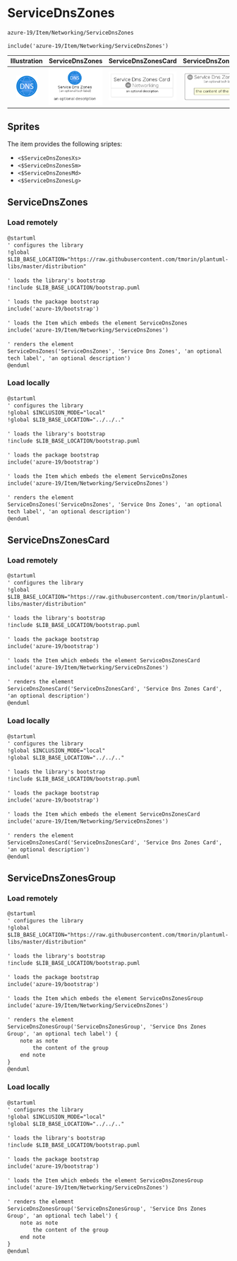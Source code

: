 # ServiceDnsZones


```text
azure-19/Item/Networking/ServiceDnsZones
```

```text
include('azure-19/Item/Networking/ServiceDnsZones')
```



| Illustration | ServiceDnsZones | ServiceDnsZonesCard | ServiceDnsZonesGroup |
| :---: | :---: | :---: | :---: |
| ![illustration for Illustration](../../../azure-19/Item/Networking/ServiceDnsZones.png) | ![illustration for ServiceDnsZones](../../../azure-19/Item/Networking/ServiceDnsZones.Local.png) | ![illustration for ServiceDnsZonesCard](../../../azure-19/Item/Networking/ServiceDnsZonesCard.Local.png) | ![illustration for ServiceDnsZonesGroup](../../../azure-19/Item/Networking/ServiceDnsZonesGroup.Local.png) |



## Sprites
The item provides the following sriptes:

- `<$ServiceDnsZonesXs>`
- `<$ServiceDnsZonesSm>`
- `<$ServiceDnsZonesMd>`
- `<$ServiceDnsZonesLg>`





## ServiceDnsZones

### Load remotely
```plantuml
@startuml
' configures the library
!global $LIB_BASE_LOCATION="https://raw.githubusercontent.com/tmorin/plantuml-libs/master/distribution"

' loads the library's bootstrap
!include $LIB_BASE_LOCATION/bootstrap.puml

' loads the package bootstrap
include('azure-19/bootstrap')

' loads the Item which embeds the element ServiceDnsZones
include('azure-19/Item/Networking/ServiceDnsZones')

' renders the element
ServiceDnsZones('ServiceDnsZones', 'Service Dns Zones', 'an optional tech label', 'an optional description')
@enduml
```

### Load locally
```plantuml
@startuml
' configures the library
!global $INCLUSION_MODE="local"
!global $LIB_BASE_LOCATION="../../.."

' loads the library's bootstrap
!include $LIB_BASE_LOCATION/bootstrap.puml

' loads the package bootstrap
include('azure-19/bootstrap')

' loads the Item which embeds the element ServiceDnsZones
include('azure-19/Item/Networking/ServiceDnsZones')

' renders the element
ServiceDnsZones('ServiceDnsZones', 'Service Dns Zones', 'an optional tech label', 'an optional description')
@enduml
```

## ServiceDnsZonesCard

### Load remotely
```plantuml
@startuml
' configures the library
!global $LIB_BASE_LOCATION="https://raw.githubusercontent.com/tmorin/plantuml-libs/master/distribution"

' loads the library's bootstrap
!include $LIB_BASE_LOCATION/bootstrap.puml

' loads the package bootstrap
include('azure-19/bootstrap')

' loads the Item which embeds the element ServiceDnsZonesCard
include('azure-19/Item/Networking/ServiceDnsZones')

' renders the element
ServiceDnsZonesCard('ServiceDnsZonesCard', 'Service Dns Zones Card', 'an optional description')
@enduml
```

### Load locally
```plantuml
@startuml
' configures the library
!global $INCLUSION_MODE="local"
!global $LIB_BASE_LOCATION="../../.."

' loads the library's bootstrap
!include $LIB_BASE_LOCATION/bootstrap.puml

' loads the package bootstrap
include('azure-19/bootstrap')

' loads the Item which embeds the element ServiceDnsZonesCard
include('azure-19/Item/Networking/ServiceDnsZones')

' renders the element
ServiceDnsZonesCard('ServiceDnsZonesCard', 'Service Dns Zones Card', 'an optional description')
@enduml
```

## ServiceDnsZonesGroup

### Load remotely
```plantuml
@startuml
' configures the library
!global $LIB_BASE_LOCATION="https://raw.githubusercontent.com/tmorin/plantuml-libs/master/distribution"

' loads the library's bootstrap
!include $LIB_BASE_LOCATION/bootstrap.puml

' loads the package bootstrap
include('azure-19/bootstrap')

' loads the Item which embeds the element ServiceDnsZonesGroup
include('azure-19/Item/Networking/ServiceDnsZones')

' renders the element
ServiceDnsZonesGroup('ServiceDnsZonesGroup', 'Service Dns Zones Group', 'an optional tech label') {
    note as note
        the content of the group
    end note
}
@enduml
```

### Load locally
```plantuml
@startuml
' configures the library
!global $INCLUSION_MODE="local"
!global $LIB_BASE_LOCATION="../../.."

' loads the library's bootstrap
!include $LIB_BASE_LOCATION/bootstrap.puml

' loads the package bootstrap
include('azure-19/bootstrap')

' loads the Item which embeds the element ServiceDnsZonesGroup
include('azure-19/Item/Networking/ServiceDnsZones')

' renders the element
ServiceDnsZonesGroup('ServiceDnsZonesGroup', 'Service Dns Zones Group', 'an optional tech label') {
    note as note
        the content of the group
    end note
}
@enduml
```


